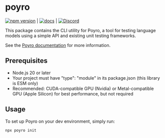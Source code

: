 # poyro

[![npm version](https://badge.fury.io/js/poyro.svg)](https://badge.fury.io/js/poyro) | [![docs](https://img.shields.io/badge/poyro-docs-blue)](https://docs.poyro.dev) | [![Discord](https://img.shields.io/discord/1250274948233039883?logo=discord&label=Discord)](https://discord.gg/gmCjjJ5jSf)

This package contains the CLI utility for Poyro, a tool for testing language models using a simple API and existing unit testing frameworks.

See the [Poyro documentation](https://docs.poyro.dev/#usage) for more information.

## Prerequisites

- Node.js 20 or later
- Your project must have "type": "module" in its package.json (this library is ESM only)
- Recommended: CUDA-compatible GPU (Nvidia) or Metal-compatible GPU (Apple Silicon) for best performance, but not required

## Usage

To set up Poyro on your dev environment, simply run:

```bash
npx poyro init
```
